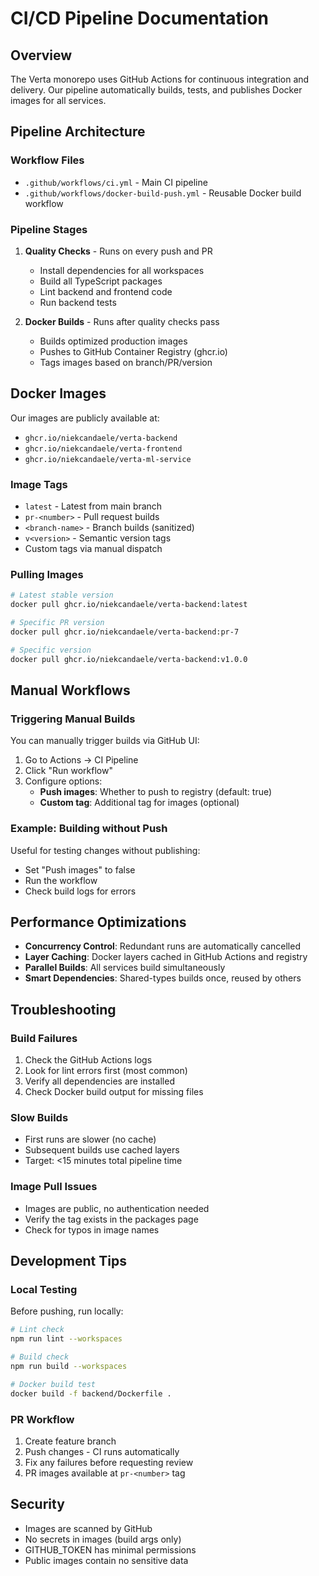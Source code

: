 # CI/CD Pipeline Documentation

## Overview

The Verta monorepo uses GitHub Actions for continuous integration and delivery. Our pipeline automatically builds, tests, and publishes Docker images for all services.

## Pipeline Architecture

### Workflow Files
- `.github/workflows/ci.yml` - Main CI pipeline
- `.github/workflows/docker-build-push.yml` - Reusable Docker build workflow

### Pipeline Stages
1. **Quality Checks** - Runs on every push and PR
   - Install dependencies for all workspaces
   - Build all TypeScript packages
   - Lint backend and frontend code
   - Run backend tests

2. **Docker Builds** - Runs after quality checks pass
   - Builds optimized production images
   - Pushes to GitHub Container Registry (ghcr.io)
   - Tags images based on branch/PR/version

## Docker Images

Our images are publicly available at:
- `ghcr.io/niekcandaele/verta-backend`
- `ghcr.io/niekcandaele/verta-frontend`
- `ghcr.io/niekcandaele/verta-ml-service`

### Image Tags
- `latest` - Latest from main branch
- `pr-<number>` - Pull request builds
- `<branch-name>` - Branch builds (sanitized)
- `v<version>` - Semantic version tags
- Custom tags via manual dispatch

### Pulling Images
```bash
# Latest stable version
docker pull ghcr.io/niekcandaele/verta-backend:latest

# Specific PR version
docker pull ghcr.io/niekcandaele/verta-backend:pr-7

# Specific version
docker pull ghcr.io/niekcandaele/verta-backend:v1.0.0
```

## Manual Workflows

### Triggering Manual Builds

You can manually trigger builds via GitHub UI:

1. Go to Actions → CI Pipeline
2. Click "Run workflow"
3. Configure options:
   - **Push images**: Whether to push to registry (default: true)
   - **Custom tag**: Additional tag for images (optional)

### Example: Building without Push
Useful for testing changes without publishing:
- Set "Push images" to false
- Run the workflow
- Check build logs for errors

## Performance Optimizations

- **Concurrency Control**: Redundant runs are automatically cancelled
- **Layer Caching**: Docker layers cached in GitHub Actions and registry
- **Parallel Builds**: All services build simultaneously
- **Smart Dependencies**: Shared-types builds once, reused by others

## Troubleshooting

### Build Failures
1. Check the GitHub Actions logs
2. Look for lint errors first (most common)
3. Verify all dependencies are installed
4. Check Docker build output for missing files

### Slow Builds
- First runs are slower (no cache)
- Subsequent builds use cached layers
- Target: <15 minutes total pipeline time

### Image Pull Issues
- Images are public, no authentication needed
- Verify the tag exists in the packages page
- Check for typos in image names

## Development Tips

### Local Testing
Before pushing, run locally:
```bash
# Lint check
npm run lint --workspaces

# Build check  
npm run build --workspaces

# Docker build test
docker build -f backend/Dockerfile .
```

### PR Workflow
1. Create feature branch
2. Push changes - CI runs automatically
3. Fix any failures before requesting review
4. PR images available at `pr-<number>` tag

## Security

- Images are scanned by GitHub
- No secrets in images (build args only)
- GITHUB_TOKEN has minimal permissions
- Public images contain no sensitive data